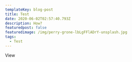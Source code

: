 ```yaml
---
templateKey: blog-post
title: Test
date: 2020-06-02T02:57:40.793Z
description: How?
featuredpost: false
featuredimage: /img/perry-grone-lbLgFFlADrY-unsplash.jpg
tags:
  - Test
---
```

View

